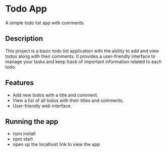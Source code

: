 # Todo App

A simple todo list app with comments.

## Description

This project is a basic todo list application with the ability to add and view todos along with their comments. It provides a user-friendly interface to manage your tasks and keep track of important information related to each todo.

## Features

- Add new todos with a title and comment.
- View a list of all todos with their titles and comments.
- User-friendly web interface.

## Running the app

- npm install
- npm start
- open up the localhost link to view the app

